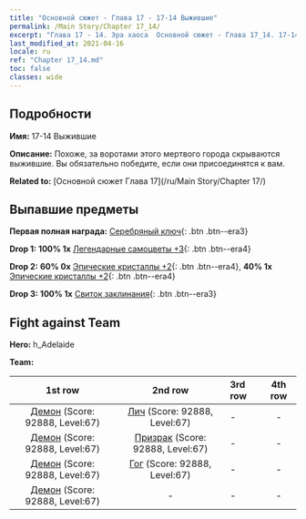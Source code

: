 ```yaml
---
title: "Основной сюжет - Глава 17 - 17-14 Выжившие"
permalink: /Main Story/Chapter 17_14/
excerpt: "Глава 17 - 14. Эра хаоса  Основной сюжет - Глава 17_14. 17-14 Выжившие"
last_modified_at: 2021-04-16
locale: ru
ref: "Chapter 17_14.md"
toc: false
classes: wide
---
```


## Подробности

 **Имя:** 17-14 Выжившие

 **Описание:** Похоже, за воротами этого мертвого города скрываются выжившие. Вы обязательно победите, если они присоединятся к вам.

 **Related to:** [Основной сюжет Глава 17](/ru/Main Story/Chapter 17/)

## Выпавшие предметы

 **Первая полная награда:** [Серебряный ключ](/ru/Items/con_693/){: .btn .btn--era3}

 **Drop 1:** **100% 1x** [Легендарные самоцветы +3](/ru/Items/mat_58/){: .btn .btn--era4}

 **Drop 2:** **60% 0x** [Эпические кристаллы +2](/ru/Items/mat_52/){: .btn .btn--era4}, **40% 1x** [Эпические кристаллы +2](/ru/Items/mat_52/){: .btn .btn--era4}

 **Drop 3:** **100% 1x** [Свиток заклинания](/ru/Items/con_694/){: .btn .btn--era3}


## Fight against Team
 **Hero:** h_Adelaide

 **Team:**


  | 1st row | 2nd row | 3rd row | 4th row |
  |:----:|:----:|:----|:----:|
  | [Демон](/ru/units/Demon/) (Score: 92888, Level:67)  | [Лич](/ru/units/Lich/) (Score: 92888, Level:67)  | - | - |
  | [Демон](/ru/units/Demon/) (Score: 92888, Level:67)  | [Призрак](/ru/units/Wight/) (Score: 92888, Level:67)  | - | - |
  | [Демон](/ru/units/Demon/) (Score: 92888, Level:67)  | [Гог](/ru/units/Gog/) (Score: 92888, Level:67)  | - | - |
  | [Демон](/ru/units/Demon/) (Score: 92888, Level:67)  | - | - | - |



